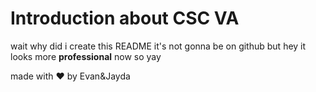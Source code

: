 # Introduction about CSC VA

wait why did i create this README it's not gonna be on github but hey it looks more **professional** now so yay

made with ❤️ by Evan&Jayda
